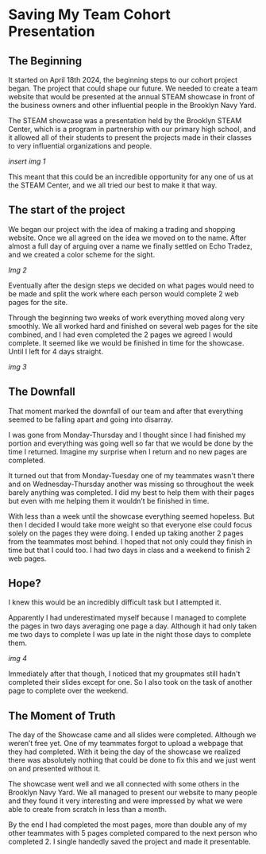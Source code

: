 # Saving My Team Cohort Presentation

## The Beginning

It started on April 18th 2024, the beginning steps to our cohort project began. The project that could shape our future. We needed to create a team website that would be presented at the annual STEAM showcase in front of the business owners and other influential people in the Brooklyn Navy Yard.

The STEAM showcase was a presentation held by the Brooklyn STEAM Center, which is a program in partnership with our primary high school, and it allowed all of their students to present the projects made in their classes to very influential organizations and people.

*insert img 1*

This meant that this could be an incredible opportunity for any one of us at the STEAM Center, and we all tried our best to make it that way.

## The start of the project

We began our project with the idea of making a trading and shopping website. Once we all agreed on the idea we moved on to the name. After almost a full day of arguing over a name we finally settled on Echo Tradez, and we created a color scheme for the sight.

*Img 2*

Eventually after the design steps we decided on what pages would need to be made and split the work where each person would complete 2 web pages for the site.

Through the beginning two weeks of work everything moved along very smoothly. We all worked hard and finished on several web pages for the site combined, and I had even completed the 2 pages we agreed I would complete. It seemed like we would be finished in time for the showcase. Until I left for 4 days straight.

*img 3*

## The Downfall
That moment marked the downfall of our team and after that everything seemed to be falling apart and going into disarray. 

I was gone from Monday-Thursday and I thought since I had finished my portion and everything was going well so far that we would be done by the time I returned. Imagine my surprise when I return and no new pages are completed.

It turned out that from Monday-Tuesday one of my teammates wasn't there and on Wednesday-Thursday another was missing so throughout the week barely anything was completed. I did my best to help them with their pages but even with me helping them it wouldn’t be finished in time.

With less than a week until the showcase everything seemed hopeless. But then I decided I would take more weight so that everyone else could focus solely on the pages they were doing. I ended up taking another 2 pages from the teammates most behind. I hoped that not only could they finish in time but that I could too. I had two days in class and a weekend to finish 2 web pages. 

## Hope?

I knew this would be an incredibly difficult task but I attempted it.

Apparently I had underestimated myself because I managed to complete the pages in two days averaging one page a day. Although it had only taken me two days to complete I was up late in the night those days to complete them.

*img 4*

Immediately after that though, I noticed that my groupmates still hadn't completed their slides except for one. So I also took on the task of another page to complete over the weekend.

## The Moment of Truth

The day of the Showcase came and all slides were completed. Although we weren’t free yet. One of my teammates forgot to upload a webpage that they had completed. With it being the day of the showcase we realized there was absolutely nothing that could be done to fix this and we just went on and presented without it.

The showcase went well and we all connected with some others in the Brooklyn Navy Yard. We all managed to present our website to many people and they found it very interesting and were impressed by what we were able to create from scratch in less than a month.

By the end I had completed the most pages, more than double any of my other teammates with 5 pages completed compared to the next person who completed 2. I single handedly saved the project and made it presentable.
